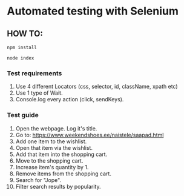 ﻿# Automated testing with Selenium

## HOW TO:

`npm install`

`node index`

### Test requirements

1. Use 4 different Locators (css, selector, id, className, xpath etc)
2. Use 1 type of Wait.
3. Console.log every action (click, sendKeys).

### Test guide

1. Open the webpage. Log it's title.
2. Go to: https://www.weekendshoes.ee/naistele/saapad.html
3. Add one item to the wishlist.
4. Open that item via the wishlist.
5. Add that item into the shopping cart.
6. Move to the shopping cart.
7. Increase item's quantity by 1.
8. Remove items from the shopping cart.
9. Search for "Jope".
10. Filter search results by popularity.
